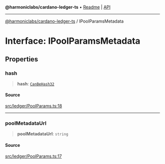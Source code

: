 **@harmoniclabs/cardano-ledger-ts** • [Readme](../README.md) \| [API](../globals.md)

***

[@harmoniclabs/cardano-ledger-ts](../README.md) / IPoolParamsMetadata

# Interface: IPoolParamsMetadata

## Properties

### hash

> **hash**: [`CanBeHash32`](../type-aliases/CanBeHash32.md)

#### Source

[src/ledger/PoolParams.ts:18](https://github.com/HarmonicLabs/cardano-ledger-ts/blob/d1659b0/src/ledger/PoolParams.ts#L18)

***

### poolMetadataUrl

> **poolMetadataUrl**: `string`

#### Source

[src/ledger/PoolParams.ts:17](https://github.com/HarmonicLabs/cardano-ledger-ts/blob/d1659b0/src/ledger/PoolParams.ts#L17)
